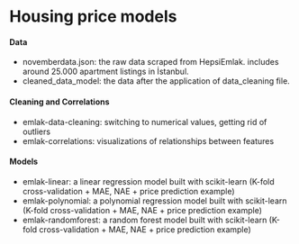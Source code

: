 # Housing price models

#### Data
- novemberdata.json: the raw data scraped from HepsiEmlak. includes around 25.000 apartment listings in İstanbul.
- cleaned_data_model: the data after the application of data_cleaning file.

#### Cleaning and Correlations
- emlak-data-cleaning: switching to numerical values, getting rid of outliers
- emlak-correlations: visualizations of relationships between features

#### Models
- emlak-linear: a linear regression model built with scikit-learn (K-fold cross-validation + MAE, NAE + price prediction example)
- emlak-polynomial: a polynomial regression model built with scikit-learn (K-fold cross-validation + MAE, NAE + price prediction example)
- emlak-randomforest: a random forest model built with scikit-learn (K-fold cross-validation + MAE, NAE + price prediction example)
